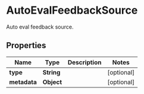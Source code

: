

# AutoEvalFeedbackSource

Auto eval feedback source.

## Properties

| Name | Type | Description | Notes |
|------------ | ------------- | ------------- | -------------|
|**type** | **String** |  |  [optional] |
|**metadata** | **Object** |  |  [optional] |



